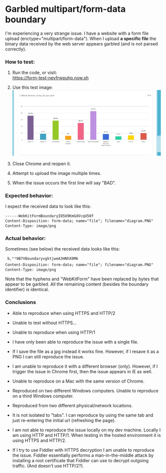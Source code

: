 # Garbled multipart/form-data boundary

I'm experiencing a very strange issue. I have a website with a form file upload (enctype="multipart/form-data"). When I upload **a specific file** the binary data received by the web server appears garbled (and is not parsed correctly).

### How to test:

1. Run the code, or visit:  
https://form-test-nevfrwpuhp.now.sh

2. Use this test image:  
![Test](https://raw.githubusercontent.com/pqvst/form-test/master/diagram.PNG)

3. Close Chrome and reopen it.

4. Attempt to upload the image multiple times.

5. When the issue occurs the first line will say "BAD".

### Expected behavior:

I expect the received data to look like this:

    ------WebKitFormBoundaryIO5U9KmGdVcqU50f
    Content-Disposition: form-data; name="file"; filename="diagram.PNG"
    Content-Type: image/png

### Actual behavior:

Sometimes (see below) the received data looks like this:

     b,°¹9B7VBoundaryvgktjweA3HNhX0M6
    Content-Disposition: form-data; name="file"; filename="diagram.PNG"
    Content-Type: image/png

Note that the hyphens and "WebKitForm" have been replaced by bytes that appear to be garbled. All the remaining content (besides the boundary identifier) is identical.

### Conclusions

* Able to reproduce when using HTTPS and HTTP/2

* Unable to test without HTTPS...

* Unable to reproduce when using HTTP/1

* I have only been able to reproduce the issue with a single file.

* If I save the file as a jpg instead it works fine. However, if I resave it as a PNG I can still reproduce the issue.

* I am unable to reproduce it with a different browser (only). However, if I trigger the issue in Chrome first, then the issue appears in IE as well.

* Unable to reproduce on a Mac with the same version of Chrome.

* Reproduced on two different Windows computers. Unable to reproduce on a third Windows computer.

* Reproduced from two different physical/network locations.

* It is not isolated to "tabs". I can reproduce by using the same tab and just re-entering the initial url (refreshing the page).

* I am not able to reproduce the issue locally on my dev machine. Locally I am using HTTP and HTTP/1. When testing in the hosted environment it is using HTTPS and HTTP/2.

* If I try to use Fiddler with HTTPS decryption I am unable to reproduce the issue. Fiddler essentially performs a man-in-the-middle attack by installing a root certificate that Fiddler can use to decrypt outgoing traffic. (And doesn't use HTTP/2?).
